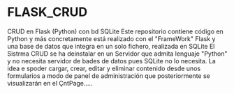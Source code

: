 # FLASK_CRUD
CRUD en Flask (Python) con bd SQLite
Este repositorio contiene código en Python y más concretamente  está realizado con el "FrameWork" Flask 
y una base de datos que integra en un solo fichero, realizada en SQLite
El Sistrma CRUD se ha deinstalar en un Servidor que admita lenguaje "Python" y no necesita servidor de bades de datos pues SQLite no lo necesita.
La idea e spoder cargar, crear, editar y eliminar contenido desde unos formularios a modo de panel de administración
que posteriormente se visualizarán en el ÇntPage.....

